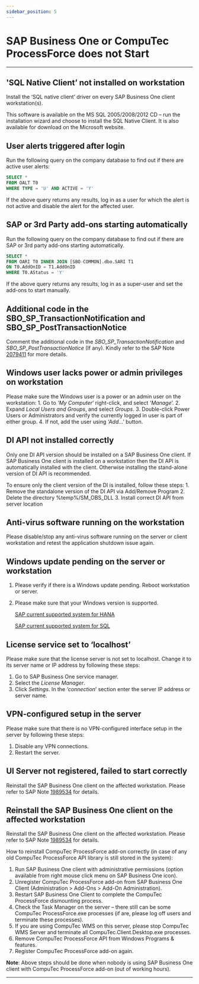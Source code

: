 ```yaml
---
sidebar_position: 5
---
```


# SAP Business One or CompuTec ProcessForce does not Start

---

## 'SQL Native Client’ not installed on workstation

Install the ‘SQL native client’ driver on every SAP Business One client workstation(s).

This software is available on the MS SQL 2005/2008/2012 CD – run the installation wizard and choose to install the SQL Native Client. It is also available for download on the Microsoft website.

## User alerts triggered after login

Run the following query on the company database to find out if there are active user alerts:

```sql
SELECT *
FROM OALT T0
WHERE TYPE = 'U' AND ACTIVE = 'Y'
```

If the above query returns any results, log in as a user for which the alert is not active and disable the alert for the affected user.

## SAP or 3rd Party add-ons starting automatically

Run the following query on the company database to find out if there are SAP or 3rd party add-ons starting automatically.

```sql
SELECT *
FROM OARI T0 INNER JOIN [SBO-COMMON].dbo.SARI T1
ON T0.AddOnID = T1.AddOnID
WHERE T0.AStatus = 'Y'
```

If the above query returns any results, log in as a super-user and set the add-ons to start manually.

## Additional code in the SBO_SP_TransactionNotification and SBO_SP_PostTransactionNotice

Comment the additional code in the *SBO_SP_TransactionNotification*  and *SBO_SP_PostTransactionNotice* (If any). Kindly refer to the SAP Note [2079411](https://me.sap.com/notes/2079411) for more details.

## Windows user lacks power or admin privileges on workstation

Please make sure the Windows user is a power or an admin user on the workstation:
    1. Go to *‘My Computer*’ right-click, and select *‘Manage*’.
    2. Expand *Local Users and Groups*, and select *Groups*.
    3. Double-click Power Users or Administrators and verify the currently logged in user is part of either group.
    4. If not, add the user using *‘Add*…’ button.

## DI API not installed correctly

Only one DI API version should be installed on a SAP Business One client. If SAP Business One client is installed on a workstation then the DI API is automatically installed with the client. Otherwise installing the stand-alone version of DI API is recommended.

To ensure only the client version of the DI is installed, follow these steps:
    1. Remove the standalone version of the DI API via Add/Remove Program
    2. Delete the directory %temp%/SM_OBS_DLL
    3. Install correct DI API from server location

## Anti-virus software running on the workstation

Please disable/stop any anti-virus software running on the server or client workstation and retest the application shutdown issue again.

## Windows update pending on the server or workstation

1. Please verify if there is a Windows update pending. Reboot workstation or server.
2. Please make sure that your Windows version is supported.

    [SAP current supported system for HANA](https://download.computec.one/media/sap/SAP_Business_One_Platform_Support_Matrix_HANA.pdf)

    [SAP current supported system for SQL](https://download.computec.one/media/sap/SAP_Business_One_Platform_Support_Matrix_SQL.pdf)

## License service set to ‘localhost’

Please make sure that the license server is not set to localhost. Change it to its server name or IP address by following these steps:

1. Go to SAP Business One service manager.
2. Select the *License Manager*.
3. Click *Settings*. In the *‘connection*’ section enter the server IP address or server name.

## VPN-configured setup in the server

Please make sure that there is no VPN-configured interface setup in the server by following these steps:

1. Disable any VPN connections.
2. Restart the server.

## UI Server not registered, failed to start correctly

Reinstall the SAP Business One client on the affected workstation. Please refer to SAP Note [1989534](https://me.sap.com/notes/1989534) for details.

## Reinstall the SAP Business One client on the affected workstation

Reinstall the SAP Business One client on the affected workstation. Please refer to SAP Note [1989534](https://me.sap.com/notes/1989534) for details.

How to reinstall CompuTec ProcessForce add-on correctly (in case of any old CompuTec ProcessForce API library is still stored in the system):

1. Run SAP Business One client with administrative permissions (option available from right mouse click menu on SAP Business One icon).
2. Unregister CompuTec ProcessForce add-on from SAP Business One Client (Administration > Add-Ons > Add-On Administration).
3. Restart SAP Business One Client to complete the CompuTec ProcessForce dismounting process.
4. Check the Task Manager on the server – there still can be some CompuTec ProcessForce.exe processes (if are, please log off users and terminate these processes).
5. If you are using CompuTec WMS on this server, please stop CompuTec WMS Server and terminate all CompuTec.Client.Desktop.exe processes.
6. Remove CompuTec ProcessForce API from Windows Programs & features.
7. Register CompuTec ProcessForce add-on again.

**Note**: Above steps should be done when nobody is using SAP Business One client with CompuTec ProcessForce add-on (out of working hours).

---
